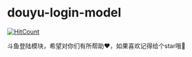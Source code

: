 # douyu-login-model  
[![HitCount](http://hits.dwyl.com/obrua/obrua/douyu-login-model.svg)](http://hits.dwyl.com/obrua/obrua/douyu-login-model) 

斗鱼登陆模块，希望对你们有所帮助❤️，如果喜欢记得给个star哦🌟  
